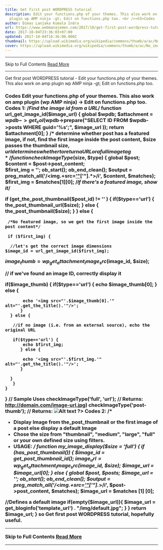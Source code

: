 ```yaml
---
title: Get first post WORDPRESS tutorial
description: Edit your functions.php of your themes. This also work on amp
  plugin wp AMP ninja -gt; Edit on functions.php too. <br /><h3>Codes
author: Dimas Lanjaka Kumala Indra
url: https://www.webmanajemen.com/2017/10/get-first-post-wordpress-tutorial.html
date: 2017-10-04T23:36:03+07:00
updated: 2017-10-04T16:36:00.000Z
thumbnail: https://upload.wikimedia.org/wikipedia/commons/thumb/a/ac/No_image_available.svg/2048px-No_image_available.svg.png
cover: https://upload.wikimedia.org/wikipedia/commons/thumb/a/ac/No_image_available.svg/2048px-No_image_available.svg.png
---
```


<hr/> Skip to Full Contents <a href="https://www.webmanajemen.com/2017/10/get-first-post-wordpress-tutorial.html" rel="follow" class="button" id="read-more">Read More</a> <hr/> Get first post WORDPRESS tutorial - Edit your functions.php of your themes. This also work on amp plugin wp AMP ninja -gt; Edit on functions.php too. <br /><h3>Codes Edit your functions.php of your themes. This also work on amp plugin (wp AMP ninja) -> Edit on functions.php too. 
Codes 1:
<?php
 /*
These functions are great for WordPress sites with posts and media that have been imported. Some images are   featured images, some in the content itself, and of the content images, some are internal, others external. These images are grabbed to use at the correct size for archive/homepage thumbnails*/
  1) Look for featured image, show if present
  2) Otherwise look for the first image in the content (whether internal or external)
  3) Check for an attachment ID, if present, show image at correct dimensions
  4) Otherwise show image at normal URL
  $size = post thumbnail / custom image sizes
  $url = return a URL or full image tag
*/

  /*Find the image id from a URL*/
function url_get_image_id($image_url) {
    global $wpdb;
    $attachment = $wpdb->get_col($wpdb->prepare("SELECT ID FROM $wpdb->posts WHERE guid='%s';", $image_url )); 
    return $attachment[0]; 
}
/* determine whether post has a featured image, if not, find the first image inside the post content, $size passes the thumbnail size, $url determines whether to return a URL or a full image tag*/
function checkImageType($size, $type) {
  global $post;
 $content = $post->post_content;     
 $first_img = '';
 ob_start();
 ob_end_clean();
 $output = preg_match_all('/<img.+src=[\'"]([^\'"]+)[\'"].*>/i', $content, $matches);
 $first_img = $matches[1][0];
  /*If there's a featured image, show it*/
   
 if (get_the_post_thumbnail($post_id) != '' ) {
  if($type=='url') {
         the_post_thumbnail_url($size);
        } else {
         the_post_thumbnail($size);
        }
    } else {
     
     /*No featured image, so we get the first image inside the post content*/
     
     if ($first_img) {
      
      //let's get the correct image dimensions
    $image_id = url_get_image_id($first_img);
   $image_thumb = wp_get_attachment_image_src($image_id, $size);
   
   // if we've found an image ID, correctly display it
   
   if($image_thumb) { 
       if($type=='url') {
           echo $image_thumb[0];
          } else {
           
           echo '<img src="'.$image_thumb[0].'" alt="'.get_the_title().'"/>';
          }
      } else {
       
       //if no image (i.e. from an external source), echo the original URL
       
       if($type=='url') {
           echo $first_img;
          } else {
           
           echo '<img src="'.$first_img.'" alt="'.get_the_title().'"/>';
          }
              
      }
       }
    }
}
// Sample Uses
checkImageType('full', 'url'); 
// Returns: http://domain.com/image-url.jpg)
checkImageType('post-thumb');
// Returns: <img src="http://domain.com/image-url.jpg" alt="Alt text">
?>
Codes 2:
/*
 * Display Image from the_post_thumbnail or the first image of a post else display a default Image
 * Chose the size from "thumbnail", "medium", "large", "full" or your own defined size using filters.
 * USAGE: <?php echo my_image_display(); ?>
 */
function my_image_display($size = 'full') {
 if (has_post_thumbnail()) {
  $image_id = get_post_thumbnail_id();
  $image_url = wp_get_attachment_image_src($image_id, $size);
  $image_url = $image_url[0];
 } else {
  global $post, $posts;
  $image_url = '';
  ob_start();
  ob_end_clean();
  $output = preg_match_all('/<img.+src=[\'"]([^\'"]+)[\'"].*>/i', $post->post_content, $matches);
  $image_url = $matches [1] [0];
  
  //Defines a default image
  if(empty($image_url)){
   $image_url = get_bloginfo('template_url') . "/img/default.jpg";
  }
 }
 return $image_url;
}
so Get first post WORDPRESS tutorial, hopefully useful. <hr/> Skip to Full Contents <a href="https://www.webmanajemen.com/2017/10/get-first-post-wordpress-tutorial.html" rel="follow" class="button" id="read-more">Read More</a> <hr/>